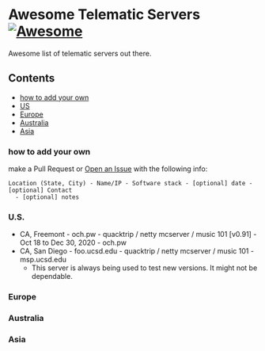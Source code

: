 # Awesome Telematic Servers [![Awesome](https://awesome.re/badge.svg)](https://awesome.re)

Awesome list of telematic servers out there.

## Contents

- [how to add your own](#how-to-add-your-own)
- [US](#us)
- [Europe](#europe)
- [Australia](#australia)
- [Asia](#asia)

### how to add your own
make a Pull Request or [Open an Issue](https://github.com/omarcostahamido/awesome-telematic-servers/issues/new) with the following info:

```
Location (State, City) - Name/IP - Software stack - [optional] date - [optional] Contact
  - [optional] notes
```

### U.S.

- CA, Freemont - och.pw - quacktrip / netty mcserver / music 101 [v0.91] - Oct 18 to Dec 30, 2020 - och.pw
- CA, San Diego - foo.ucsd.edu - quacktrip / netty mcserver / music 101 - msp.ucsd.edu
  - This server is always being used to test new versions. It might not be dependable.

### Europe

### Australia

### Asia



